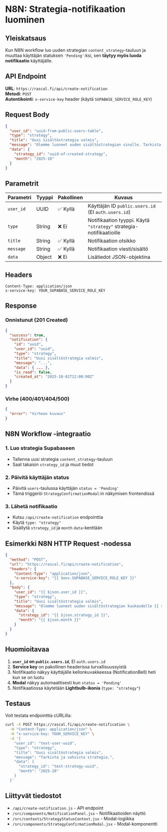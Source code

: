 # N8N: Strategia-notifikaation luominen

## Yleiskatsaus

Kun N8N workflow luo uuden strategian `content_strategy`-tauluun ja muuttaa käyttäjän statuksen `'Pending'`:ksi, sen **täytyy myös luoda notifikaatio** käyttäjälle.

## API Endpoint

**URL**: `https://rascal.fi/api/create-notification`  
**Metodi**: `POST`  
**Autentikointi**: `x-service-key` header (käytä `SUPABASE_SERVICE_ROLE_KEY`)

## Request Body

```json
{
  "user_id": "uuid-from-public-users-table",
  "type": "strategy",
  "title": "Uusi sisältöstrategia valmis",
  "message": "Olemme luoneet uuden sisältöstrategian sinulle. Tarkista ja vahvista strategia ennen sisällön generointia.",
  "data": {
    "strategy_id": "uuid-of-created-strategy",
    "month": "2025-10"
  }
}
```

## Parametrit

| Parametri | Tyyppi | Pakollinen | Kuvaus |
|-----------|--------|------------|---------|
| `user_id` | UUID | ✅ Kyllä | Käyttäjän ID `public.users.id` (EI `auth.users.id`) |
| `type` | String | ❌ Ei | Notifikaation tyyppi. Käytä `"strategy"` strategia-notifikaatioille |
| `title` | String | ✅ Kyllä | Notifikaation otsikko |
| `message` | String | ✅ Kyllä | Notifikaation viesti/sisältö |
| `data` | Object | ❌ Ei | Lisätiedot JSON-objektina |

## Headers

```http
Content-Type: application/json
x-service-key: YOUR_SUPABASE_SERVICE_ROLE_KEY
```

## Response

### Onnistunut (201 Created)

```json
{
  "success": true,
  "notification": {
    "id": "uuid",
    "user_id": "uuid",
    "type": "strategy",
    "title": "Uusi sisältöstrategia valmis",
    "message": "...",
    "data": { ... },
    "is_read": false,
    "created_at": "2025-10-01T12:00:00Z"
  }
}
```

### Virhe (400/401/404/500)

```json
{
  "error": "Virheen kuvaus"
}
```

## N8N Workflow -integraatio

### 1. Luo strategia Supabaseen
- Tallenna uusi strategia `content_strategy`-tauluun
- Saat takaisin `strategy_id` ja muut tiedot

### 2. Päivitä käyttäjän status
- Päivitä `users`-taulussa käyttäjän `status = 'Pending'`
- Tämä triggeröi `StrategyConfirmationModal`:in näkymisen frontendissä

### 3. Lähetä notifikaatio
- Kutsu `/api/create-notification` endpointtia
- Käytä `type: "strategy"`
- Sisällytä `strategy_id` ja `month` `data`-kenttään

## Esimerkki N8N HTTP Request -nodessa

```json
{
  "method": "POST",
  "url": "https://rascal.fi/api/create-notification",
  "headers": {
    "Content-Type": "application/json",
    "x-service-key": "{{ $env.SUPABASE_SERVICE_ROLE_KEY }}"
  },
  "body": {
    "user_id": "{{ $json.user_id }}",
    "type": "strategy",
    "title": "Uusi sisältöstrategia valmis",
    "message": "Olemme luoneet uuden sisältöstrategian kuukaudelle {{ $json.month }}. Tarkista ja vahvista strategia ennen sisällön generointia.",
    "data": {
      "strategy_id": "{{ $json.strategy_id }}",
      "month": "{{ $json.month }}"
    }
  }
}
```

## Huomioitavaa

1. **`user_id` on `public.users.id`**, EI `auth.users.id`
2. **Service key** on pakollinen headerissa turvallisuussyistä
3. Notifikaatio näkyy käyttäjälle kellonkuvakkeessa (NotificationBell) heti kun se on luotu
4. **Modal** näkyy automaattisesti kun `status = 'Pending'`
5. Notifikaatiossa käytetään **Lightbulb-ikonia** (`type: "strategy"`)

## Testaus

Voit testata endpointtia cURLilla:

```bash
curl -X POST https://rascal.fi/api/create-notification \
  -H "Content-Type: application/json" \
  -H "x-service-key: YOUR_SERVICE_KEY" \
  -d '{
    "user_id": "test-user-uuid",
    "type": "strategy",
    "title": "Uusi sisältöstrategia valmis",
    "message": "Tarkista ja vahvista strategia.",
    "data": {
      "strategy_id": "test-strategy-uuid",
      "month": "2025-10"
    }
  }'
```

## Liittyvät tiedostot

- `/api/create-notification.js` - API endpoint
- `/src/components/NotificationPanel.jsx` - Notifikaatioiden näyttö
- `/src/contexts/StrategyStatusContext.jsx` - Modal-logiikka
- `/src/components/StrategyConfirmationModal.jsx` - Modal-komponentti


